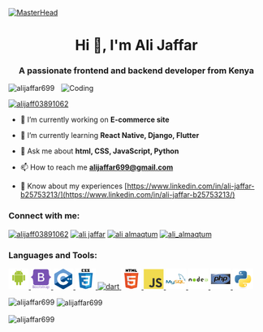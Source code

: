 [![MasterHead](https://static.wixstatic.com/media/547207_ee58c08d3e664910b7bd062c76b23f38~mv2.gif)](github.com/Alijaffar699)
<h1 align="center">Hi 👋, I'm Ali Jaffar</h1>
<h3 align="center">A passionate frontend and backend developer from Kenya</h3>
<img align="right" alt="Coding" width="400" src="https://st.depositphotos.com/1037238/4364/v/950/depositphotos_43641985-stock-illustration-computer-programmer-working-on-his.jpg">

<p align="left"> <img src="https://komarev.com/ghpvc/?username=alijaffar699&label=Profile%20views&color=0e75b6&style=flat" alt="alijaffar699" /> </p>

<p align="left"> <a href="https://twitter.com/alijaff03891062" target="blank"><img src="https://img.shields.io/twitter/follow/alijaff03891062?logo=twitter&style=for-the-badge" alt="alijaff03891062" /></a> </p>

- 🔭 I’m currently working on **E-commerce site**

- 🌱 I’m currently learning **React Native, Django, Flutter**

- 💬 Ask me about **html, CSS, JavaScript, Python**

- 📫 How to reach me **alijaffar699@gmail.com**

- 📄 Know about my experiences [https://www.linkedin.com/in/ali-jaffar-b25753213/](https://www.linkedin.com/in/ali-jaffar-b25753213/)

<h3 align="left">Connect with me:</h3>
<p align="left">
<a href="https://twitter.com/alijaff03891062" target="blank"><img align="center" src="https://raw.githubusercontent.com/rahuldkjain/github-profile-readme-generator/master/src/images/icons/Social/twitter.svg" alt="alijaff03891062" height="30" width="40" /></a>
<a href="https://linkedin.com/in/ali jaffar" target="blank"><img align="center" src="https://raw.githubusercontent.com/rahuldkjain/github-profile-readme-generator/master/src/images/icons/Social/linked-in-alt.svg" alt="ali jaffar" height="30" width="40" /></a>
<a href="https://fb.com/ali almaqtum" target="blank"><img align="center" src="https://raw.githubusercontent.com/rahuldkjain/github-profile-readme-generator/master/src/images/icons/Social/facebook.svg" alt="ali almaqtum" height="30" width="40" /></a>
<a href="https://instagram.com/ali_almaqtum" target="blank"><img align="center" src="https://raw.githubusercontent.com/rahuldkjain/github-profile-readme-generator/master/src/images/icons/Social/instagram.svg" alt="ali_almaqtum" height="30" width="40" /></a>
</p>

<h3 align="left">Languages and Tools:</h3>
<p align="left"> <a href="https://developer.android.com" target="_blank" rel="noreferrer"> <img src="https://raw.githubusercontent.com/devicons/devicon/master/icons/android/android-original-wordmark.svg" alt="android" width="40" height="40"/> </a> <a href="https://getbootstrap.com" target="_blank" rel="noreferrer"> <img src="https://raw.githubusercontent.com/devicons/devicon/master/icons/bootstrap/bootstrap-plain-wordmark.svg" alt="bootstrap" width="40" height="40"/> </a> <a href="https://www.w3schools.com/cpp/" target="_blank" rel="noreferrer"> <img src="https://raw.githubusercontent.com/devicons/devicon/master/icons/cplusplus/cplusplus-original.svg" alt="cplusplus" width="40" height="40"/> </a> <a href="https://www.w3schools.com/css/" target="_blank" rel="noreferrer"> <img src="https://raw.githubusercontent.com/devicons/devicon/master/icons/css3/css3-original-wordmark.svg" alt="css3" width="40" height="40"/> </a> <a href="https://dart.dev" target="_blank" rel="noreferrer"> <img src="https://www.vectorlogo.zone/logos/dartlang/dartlang-icon.svg" alt="dart" width="40" height="40"/> </a> <a href="https://www.w3.org/html/" target="_blank" rel="noreferrer"> <img src="https://raw.githubusercontent.com/devicons/devicon/master/icons/html5/html5-original-wordmark.svg" alt="html5" width="40" height="40"/> </a> <a href="https://developer.mozilla.org/en-US/docs/Web/JavaScript" target="_blank" rel="noreferrer"> <img src="https://raw.githubusercontent.com/devicons/devicon/master/icons/javascript/javascript-original.svg" alt="javascript" width="40" height="40"/> </a> <a href="https://www.mysql.com/" target="_blank" rel="noreferrer"> <img src="https://raw.githubusercontent.com/devicons/devicon/master/icons/mysql/mysql-original-wordmark.svg" alt="mysql" width="40" height="40"/> </a> <a href="https://nodejs.org" target="_blank" rel="noreferrer"> <img src="https://raw.githubusercontent.com/devicons/devicon/master/icons/nodejs/nodejs-original-wordmark.svg" alt="nodejs" width="40" height="40"/> </a> <a href="https://www.php.net" target="_blank" rel="noreferrer"> <img src="https://raw.githubusercontent.com/devicons/devicon/master/icons/php/php-original.svg" alt="php" width="40" height="40"/> </a> <a href="https://www.python.org" target="_blank" rel="noreferrer"> <img src="https://raw.githubusercontent.com/devicons/devicon/master/icons/python/python-original.svg" alt="python" width="40" height="40"/> </a> </p>

<p><img align="left" src="https://github-readme-stats.vercel.app/api/top-langs?username=alijaffar699&show_icons=true&locale=en&layout=compact" alt="alijaffar699" /></p>

<p>&nbsp;<img align="center" src="https://github-readme-stats.vercel.app/api?username=alijaffar699&show_icons=true&locale=en" alt="alijaffar699" /></p>

<p><img align="center" src="https://github-readme-streak-stats.herokuapp.com/?user=alijaffar699&" alt="alijaffar699" /></p>
